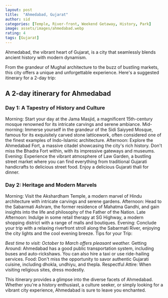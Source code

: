 ```yaml
---
layout: post
title:  "Ahmedabad, Gujarat"
author: sid
categories: [Temple, River-front, Weekend Getaway, History, Park]
image: assets/images/ahmedabad.webp
rating: 4
tags: [Gujarat]
---
```

Ahmedabad, the vibrant heart of Gujarat, is a city that seamlessly blends ancient history with modern dynamism. 

From the grandeur of Mughal architecture to the buzz of bustling markets, this city offers a unique and unforgettable experience. Here's a suggested itinerary for a 2-day trip:

## A 2-day itinerary for Ahmedabad

### Day 1: A Tapestry of History and Culture

Morning: Start your day at the Jama Masjid, a magnificent 15th-century mosque renowned for its intricate carvings and serene ambiance.
Mid-morning: Immerse yourself in the grandeur of the Sidi Saiyyed Mosque, famous for its exquisitely carved stone latticework, often considered one of the finest examples of Indo-Islamic architecture.
Afternoon: Explore the Ahmedabad Fort, a massive citadel showcasing the city's rich history. Don't miss the Bhadra Fort within, with its impressive gateways and museums.
Evening: Experience the vibrant atmosphere of Law Garden, a bustling street market where you can find everything from traditional Gujarati handicrafts to delicious street food. Enjoy a delicious Gujarati thali for dinner.

### Day 2: Heritage and Modern Marvels

Morning: Visit the Akshardham Temple, a modern marvel of Hindu architecture with intricate carvings and serene gardens.
Afternoon: Head to the Sabarmati Ashram, the former residence of Mahatma Gandhi, and gain insights into the life and philosophy of the Father of the Nation.
Late Afternoon: Indulge in some retail therapy at SG Highway, a modern shopping district with a range of malls and boutiques.
Evening: Conclude your trip with a relaxing riverfront stroll along the Sabarmati River, enjoying the city lights and the cool evening breeze.
Tips for your Trip:

*Best time to visit: October to March offers pleasant weather.*
Getting Around: Ahmedabad has a good public transportation system, including buses and auto-rickshaws. You can also hire a taxi or use ride-hailing services.
Food: Don't miss the opportunity to savor authentic Gujarati cuisine, including dhokla, undhiyu, and thepla.
Respectful Attire: When visiting religious sites, dress modestly.

This itinerary provides a glimpse into the diverse facets of Ahmedabad. Whether you're a history enthusiast, a culture seeker, or simply looking for a vibrant city experience, Ahmedabad is sure to leave you enchanted.

<div class="pa-carousel-widget" style="width:100%; height:480px; display:none;"
  data-link="https://www.tripadvisor.in/Attractions-g297608-Activities-Ahmedabad_Ahmedabad_District_Gujarat.html"
  data-title="Ahmedabad, Gujarat"
  data-description="Ahmedabad, the vibrant heart of Gujarat, is a city that seamlessly blends ancient history with modern dynamism."
  data-delay="3">
  <object data="https://lh3.googleusercontent.com/pw/AP1GczNmR7zSXtp2VajU7cIGTYGPmdH_cN8TOqnPfqIFxG5Yb5NsLcWBwopQ5fdAlX3VviP4Slt8xs95MONUTiInckzc-YPRwAQa4PzlrO9585c7VkTFcWuG=w960-rw-h720"></object>
  <object data="https://lh3.googleusercontent.com/pw/AP1GczP199ba0GtODgTr586PO4r6sSppxtIjL0KGdS9rpkO7RCJLtxsAhRvcbusVrs4DWul14s4VRXYrvXtcptlSO39tEnZPOpro8n_bOhbnooTTlA2n_nfd=w960-rw-h720"></object>
  <object data="https://lh3.googleusercontent.com/pw/AP1GczNZ2j8X2TeN6BMWWNMApvhbzY7-mwlwCas_cCk3ZXIpmHXAVB-5_MZtnaAb9vfnUo94LVGPtyaMafXZm96gwUdRhwwyevHYPqb_tKrU3fRnSSGKS0r8=w960-rw-h720"></object>
  <object data="https://lh3.googleusercontent.com/pw/AP1GczMEFegWFhpfJagoYb9Woy-tsvm6Memzat1lFQy77AkHhY3ZynLEZnrTGgSKIwjyZW02JZVjE5oWvDIhFaeS2OM2oyFTf_G4GCvgHgVAAwA7eMMKxrTY=w960-rw-h720"></object>
  <object data="https://lh3.googleusercontent.com/pw/AP1GczPoEZqaHmfLPlUWM7a3iYJeYKQOoSrYA6tZZEgYFcCOxJ6Wr2APVYpa034ei9xclPTcdcj3Ad0ISxe91nN8k3XLG-37_TL81YNsiv5hr8EYVINLXx8L=w960-rw-h720"></object>
  <object data="https://lh3.googleusercontent.com/pw/AP1GczP0-faaR5u4MkvT6Jm6YX49ulxr9QeyhM14JR003KSlIjTqk5YPgtNpi2g63nNTgfDb0tMbfRkfUPDnUVV7CzP6N7_3NkNEDK-sNAYxGqvgmgAJo4Ok=w960-rw-h720"></object>
  <object data="https://lh3.googleusercontent.com/pw/AP1GczM_rAR7E8i4g_nLIWgAVOMtolIzeRj30mif9daE25-pn4vct5NHX2ZoV7hSY8SlxoRo2gG15LVaVMYAvnnSrHFyPzVuQmAtzMvf0ph0jRl4gKL3VZHn=w960-rw-h720"></object>
  <object data="https://lh3.googleusercontent.com/pw/AP1GczMLAskgnF5Yj95sSvVKU2J-g5EeCz5ZzVwgCG-fJ8n18pQGS1vfEf88Xpl72PAWp-o6znouEC58vkR_R2EwJL7yvnfxNk_ZuHAORVz5i53tWphiLbut=w960-rw-h720"></object>
  <object data="https://lh3.googleusercontent.com/pw/AP1GczN4Vs36W35G46JABnybaOtG24NfNnOFk3wA3qQNXzOoh7soi2BtJfdZozFAFbhWil7GLx8SJKjDRPxjMFaQP_pK2E7PTRUHsrtt-_rt9qUNYbi5ol1h=w960-rw-h720"></object>
  <object data="https://lh3.googleusercontent.com/pw/AP1GczPt6h2LML_wpZCSo8ybnEiCcDV7WDAWOGiragFQjvNnpUYT1s4CJLBRx9wj-YuxDq1ZOS8SrA3m0u_XEHZOT74mpdj60KhdG_lDV3kJyAwBBRUmdCFX=w960-rw-h720"></object>
  <object data="https://lh3.googleusercontent.com/pw/AP1GczPFB4HJXqgXvZKWfFOWPXtJ9ykBjFIzaP2mOTuyp12kbbDK01BR3KzsaGF3hDQy7omatS43aK_G1GpHpAZZkJzdYZ29wHRMZGOL4ydIEnh5WYLxuBh5=w960-rw-h720"></object>
  <object data="https://lh3.googleusercontent.com/pw/AP1GczNE_AS-HAhnL2cwgLY-EZiD4Z6_hjyQQ7wDzrjMU8iQUFhE-DwZg7YScrMgvR341psqh-D5-dmTFrtAJWEHwRFpyl0wtmSLhgErh5l00OphXyRUXJOr=w960-rw-h720"></object>
  <object data="https://lh3.googleusercontent.com/pw/AP1GczObMoL7XY4SW2Z3nQsIaUOQXytT7qAk0pgpvnasTcplUa5xJ9LLMLqEmNbpUXIkIRhsKy1AiChVFpnov0AHcfGsrGRj_h9Qig32a1x0WvBRmwUE9Py2=w960-rw-h720"></object>
  <object data="https://lh3.googleusercontent.com/pw/AP1GczPzKriXh04yaH-k6fPrIBSKjixIvpOkiZzPYCWszbfwgMSfaDFM5AM8qT0VQJMF08dG0Ks9VwjA2526ALB6hARMUTLVYV63_FuOcNlv6gry5K9RsUes=w960-rw-h720"></object>
  <object data="https://lh3.googleusercontent.com/pw/AP1GczNg98zQFBvHVjUgFmR64bYr7WNZHzcFTYCFEtb2JXeGQsIASA3579ss1Z64BkuX18h9hlF3dY5jIy_VzQmXBvej5znkjD6-GXgxqf6A5iYPRv52BZuZ=w960-rw-h720"></object>
  <object data="https://lh3.googleusercontent.com/pw/AP1GczOLNQ-HhAcg8vWZEElxhJcWFIXlWLTkTeVU0oWJgNxF8cwzU8EhI4qw1bTdgOAyt0RkehFVuxOe_AZBMrayNn18oXrSw-tDLXc8nqaaAxKpocAvlSyy=w960-rw-h720"></object>
  <object data="https://lh3.googleusercontent.com/pw/AP1GczOZmmic7uPE9ZnwgF2uB_nMl-ESfsBaCZpPzkwuqqVqLN-mqHf8wrrrZCyEVVTcuH6pjDASsu-R4XdCEX83Hm4KydLgt0Ad_ntKfa6E2S6Va2yVi0Zf=w960-rw-h720"></object>
  <object data="https://lh3.googleusercontent.com/pw/AP1GczNRHNcFqqGuZvIVqu2I58QznZ7SUoHATJmU2ZhZyImVNpN7ut-SYpKWFxX5SPVNz9pPFgb6sr1WPC6SSNDnunCL2hruK5n8aFiKZsXrJZeKdfug9oP1=w960-rw-h720"></object>
  <object data="https://lh3.googleusercontent.com/pw/AP1GczPYstwt7yBJ9onztqNYPdcoQslpIeJmxG_wudAPaNwIOb0SdqSGFRnKLVjJw71AwKCBsw1G-b2G3nWl5Ef9xV6NQqbtVHs7hnN0VW65YHF0A_R8Kk2z=w960-rw-h720"></object>
  <object data="https://lh3.googleusercontent.com/pw/AP1GczP77iwNgVVby48e0ehGfiLIGNWHI8qjbbrRjfEXRSSxnm21ruVjgI1DmLPjFMv20S8ICiKvdAXI3cNLCxLR9Rsgo4ti2_osMmAyr8vDie2-iuflC4j4=w960-rw-h720"></object>
  <object data="https://lh3.googleusercontent.com/pw/AP1GczPoW7aohjnWMv_OOw0d3EZMRLYOmQWKqdZaSpS51caxF635ptb0IQDqfsuUdv3ef2lfa-DlOvLsreocPLZYppGwqAzIqsZRwa1vL8SrXf4dPhNE0pMb=w960-rw-h720"></object>
  <object data="https://lh3.googleusercontent.com/pw/AP1GczNfC7W0EKJoWPyLHH2NWm6G1uxU_WcfZtYVxGv8uzgRE287GZEk6iIfn1OwPAda7auciK4uz20PvPrp1mCAAumL_TbH3ZFas-NDj52EOuCWxO4GlkR2=w960-rw-h720"></object>
  <object data="https://lh3.googleusercontent.com/pw/AP1GczNExs_xpwqmMZgBZ085Hk6WGiuZ5nG6-rp7gTYpDGCv8XkSaUDqUSJ233Mengux-J__yWJI6wJ1MiivrSjbmpvO7tmyf_K4XrAKB8myVQV_NeKEhevA=w960-rw-h720"></object>
  <object data="https://lh3.googleusercontent.com/pw/AP1GczMPv7nRJ0wH2PhimBGuP_1AHG6vkMzpD8MiodA9CjdxZE-ypxLv0O6VmnCLGoOeBZ2ygGBKdZkCkAd4tOQMMf_Sz9sdjkXVxbyzVQheBYdPDktNxXCO=w960-rw-h720"></object>
  <object data="https://lh3.googleusercontent.com/pw/AP1GczOpXQgfB9ljJMc-PkUanhHCa9gxtGeb5v0Njp3IbwJVH9xaAGUX3U2s-h5PUA1lrXlCITRkf0vT1blIqljK5UQ8RQlGDPnonY5T3C4XPAkHnFTrfkpT=w960-rw-h720"></object>
  <object data="https://lh3.googleusercontent.com/pw/AP1GczMd8tdGu-YA4N9ZlWqx7yhbLVK6eDhqAo90FRPKPgq9E1L37PPGK05wOLTgUH1S-66LgwdB-En2JnRgyL0ZEyfbB1ffkGAXgzFcvujLikvx-7T5tnEH=w960-rw-h720"></object>
  <object data="https://lh3.googleusercontent.com/pw/AP1GczOaNos1FyrGef0UmbTMZElAUBolaZ1HVdrEMP9AQ90l9RxI1FoduIlNzf9ltQZec9d1fxARq4uePOr53LfKiRYwyYn38a1IjF1tvCmTEGASQs-j6jgr=w960-rw-h720"></object>
  <object data="https://lh3.googleusercontent.com/pw/AP1GczNZEaWDjZ3S1Qkb_gtPUeINdjK8r6AScPwWKX0TY4x6UNJ7x-UvBacFuyIu68Hg3jdZfoT-K6yhUwlf2IP6ub33raGoMxEEjS2i3VqCo9TZT29X-Rb2=w960-rw-h720"></object>
  <object data="https://lh3.googleusercontent.com/pw/AP1GczOLzA2v4ICj3olt8xVgQ4Zf54jWVfKeilL-CcGVrFerc0by3VOrD4P-CbltsRjShdCl1M8ObPWoJ_hvKspXBEloCzy_QA9XqgqJwH8bo-wUyNxFYa8L=w960-rw-h720"></object>
  <object data="https://lh3.googleusercontent.com/pw/AP1GczNZMWWJ6-BAh_bWE-6d-_WAXNqg6MAFoRU3cLq-iX9-fVRQ0_6JrhjxUckxbMsvFNPRd8tKd8zmH1vRkfthmChuYY_k4kepo5kF8jeE56qLmSrPxW19=w960-rw-h720"></object>
</div>
